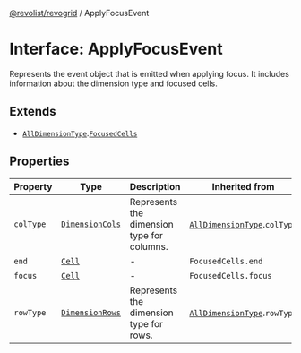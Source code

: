 [@revolist/revogrid](README.md) / ApplyFocusEvent

# Interface: ApplyFocusEvent

Represents the event object that is emitted when applying focus.
It includes information about the dimension type and focused cells.

## Extends

- [`AllDimensionType`](Interface.AllDimensionType.md).[`FocusedCells`](TypeAlias.FocusedCells.md)

## Properties

| Property | Type | Description | Inherited from | Defined in |
| ------ | ------ | ------ | ------ | ------ |
| `colType` | [`DimensionCols`](TypeAlias.DimensionCols.md) | Represents the dimension type for columns. | [`AllDimensionType`](Interface.AllDimensionType.md).`colType` | [src/types/interfaces.ts:737](https://github.com/revolist/revogrid/blob/1d7f63e049242097564b7da6ec33fe3875543951/src/types/interfaces.ts#L737) |
| `end` | [`Cell`](Interface.Cell.md) | - | `FocusedCells.end` | [src/types/selection.ts:85](https://github.com/revolist/revogrid/blob/1d7f63e049242097564b7da6ec33fe3875543951/src/types/selection.ts#L85) |
| `focus` | [`Cell`](Interface.Cell.md) | - | `FocusedCells.focus` | [src/types/selection.ts:84](https://github.com/revolist/revogrid/blob/1d7f63e049242097564b7da6ec33fe3875543951/src/types/selection.ts#L84) |
| `rowType` | [`DimensionRows`](TypeAlias.DimensionRows.md) | Represents the dimension type for rows. | [`AllDimensionType`](Interface.AllDimensionType.md).`rowType` | [src/types/interfaces.ts:732](https://github.com/revolist/revogrid/blob/1d7f63e049242097564b7da6ec33fe3875543951/src/types/interfaces.ts#L732) |
